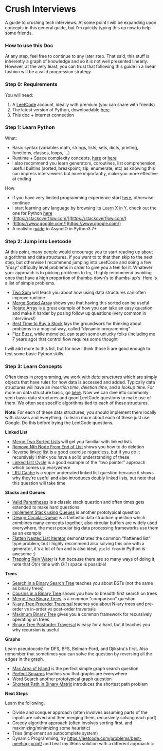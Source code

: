 # Crush Interviews

A guide to crushing tech interviews. At some point I will be expanding upon concepts in this general guide, but I'm quickly typing this up now to help some friends.

### How to use this Doc

At any step, feel free to continue to any later step. That said, this stuff is inherently a graph of knowledge and so it is not well presented linearly. However, at the very least, you can trust that following this guide in a linear fashion will be a valid progression strategy.

### Step 0: Requirements

You will need:

1. A [LeetCode](https://leetcode.com/) account, ideally with premium (you can share with friends)
2. The latest version of Python, downloadable [here](https://www.python.org/)
3. This doc + internet connection

### Step 1: Learn Python

What:

- Basic syntax (variables math, strings, lists, sets, dicts, printing, functions, classes, loops, ...)
- Runtime + Space complexity concepts, [here](https://medium.com/karuna-sehgal/a-simplified-explanation-of-the-big-o-notation-82523585e835) or [here](https://stackabuse.com/big-o-notation-and-algorithm-analysis-with-python-examples/)
- I also recommend you learn generators, coroutines, list comprehension, useful builtins (sorted, breakpoint, zip, enumerate, etc) as knowing this can impress interviewers but more importantly, make you more effective at coding

How:

- If you have very limited programming experience start [here](https://wiki.python.org/moin/BeginnersGuide/NonProgrammers), otherwise continue
- I start learning any language by browsing its [Learn X in Y](https://learnxinyminutes.com/), check out the one for Python [here](https://learnxinyminutes.com/docs/python3/)
- [https://stackoverflow.com/](https://stackoverflow.com/)
- [https://www.google.com/](https://www.google.com/)
- A realistic [guide](https://realpython.com/async-io-python/) to AsyncIO in Python3.7+

### Step 2: Jump into Leetcode

At this point, many people would encourage you to start reading up about algorithms and data structures. If you want to to that then skip to the next step, but otherwise I recommend jumping into LeetCode and doing a few *"Easy"* difficulty level problems in order to give you a feel for it. Whatever your approach is to picking problems to try, I highly recommend avoiding ones that have a high proportion of thumbs-down's to thumbs-up's. Here is a list of simple problems.

- [Two Sum](https://leetcode.com/problems/two-sum/) will teach you about how using data structures can often improve runtime
- [Merge Sorted Array](https://leetcode.com/problems/merge-sorted-array/) shows you that having this sorted can be useful
- [Rotate Array](https://leetcode.com/problems/rotate-array/) is a great example of how you can take an easy question and make it harder by posing follow up questions (very common in interviews!)
- [Best Time to Buy a Stock](https://leetcode.com/problems/best-time-to-buy-and-sell-stock/) lays the groundwork for thinking about problems in a magical way, called "dynamic programming"
- [Fizz Buzz](https://leetcode.com/problems/fizz-buzz/), while meme'ed, can teach some unlucky folks (including me 7 years ago) that control flow requires some thought

I will add more to this list, but for now I think those 5 are good enough to test some basic Python skills.

### Step 3: Learn Concepts

Often times in programming, we work with *data structures* which are simply objects that have rules for how data is accessed and added. Typically data structures will have an *insertion time*, *deletion time*, and a *lookup time*. For more on data structure basic, go [here](https://www.geeksforgeeks.org/inbuilt-data-structures-python/). Now we can dive into commonly seen basic data structures and good LeetCode questions to make use of them. We often see specific algorithms tied to each of these structures.

**Note**: For each of these data structures, you should implement them locally with classes and everything. To learn more about each of these just use Google. Do this before trying the LeetCode questions.

**Linked List**

- [Merge Two Sorted Lists](https://leetcode.com/problems/merge-two-sorted-lists/) will get you familiar with linked lists
- [Remove Nth Node From End of List](https://leetcode.com/problems/remove-nth-node-from-end-of-list/) shows you how to do deletion
- [Reverse linked list](https://leetcode.com/problems/reverse-linked-list/) is a good exercise regardless, but if you do it recursively I think you have a solid understanding of these
- [Linked List Cycle](https://leetcode.com/problems/linked-list-cycle/) is a good example of the "two pointer" approach which comes up *everywhere*
- [LRU Cache](https://leetcode.com/problems/lru-cache/) is a super underrated linked list question because it shows why they're useful and also introduces doubly linked lists, but note that this question will take time

**Stacks and Queues**

- [Valid Parentheses](https://leetcode.com/problems/valid-parentheses/) is a classic stack question and often times gets extended to make hard questions
- [Implement Stack using Queues](https://leetcode.com/problems/implement-stack-using-queues/) is another prototypical question
- [Design Circular Queue](https://leetcode.com/problems/design-circular-queue/) is a fantastic data structure question which combines many concepts together, also circular buffers are widely used everywhere, the most popular big data processing frameworks use them as an example
- [Flatten Nested List Iterator](https://leetcode.com/problems/flatten-nested-list-iterator/) demonstrates the common "flattened list" type problem, but I highly recommend also solving this one with a generator, it's a lot of fun and is also ideal, `yield from` in Python is awesome :)
- [Trapping Rain Water](https://leetcode.com/problems/trapping-rain-water/solution/) is fun because there are so many ways of doing it, note that $O(n)$ time with $O(1)$ space is possible!

**Trees**

- [Search in a Binary Search Tree](https://leetcode.com/problems/search-in-a-binary-search-tree) teaches you about BSTs (not the same as binary trees)
- [Cousins in a Binary Tree](https://leetcode.com/problems/cousins-in-binary-tree/) shows you how to breadth first search on trees
- [Merge Two Binary Trees](https://leetcode.com/problems/merge-two-binary-trees/) is a common "comparison" question
- [N-ary Tree Preorder Traversal](https://leetcode.com/problems/n-ary-tree-preorder-traversal/) teaches you about N-ary trees and pre-order vs in-order vs post-order traversals
- [Maximum Binary Tree](https://leetcode.com/problems/maximum-binary-tree/) gives you a common framework for recursively operating on trees
- [Binary Tree Postorder Traversal](https://leetcode.com/problems/binary-tree-postorder-traversal/) is easy for a hard, but it teaches you why recursion is useful

**Graphs**

Learn pseudocode for DFS, BFS, Belman-Ford, and Djikstra's first. Also remember that sometimes you can solve the question by reversing all the edges in the graph.

- [Max Area of Island](https://leetcode.com/problems/max-area-of-island/) is the perfect simple graph search question
- [Perfect Squares](https://leetcode.com/problems/perfect-squares/) teaches you that graphs are everywhere
- [Word Search](https://leetcode.com/problems/word-search/) another prototypical graph question
- [Shortest Path in Binary Matrix](https://leetcode.com/problems/shortest-path-in-binary-matrix/) introduces the shortest path problem

**Next Steps**

Learn the following.

- Divide and conquer approach (often involves assuming parts of the inputs are solved and then merging them, recursively solving each part)
- Greedy algorithm approach (often involves sorting first, and maximizing/minimizing some heuristic)
- Tries (implement an autocomplete system)
- Dynamic Programming, try https://leetcode.com/problems/best-meeting-point/ and beat my 36ms solution with a different approach c:




